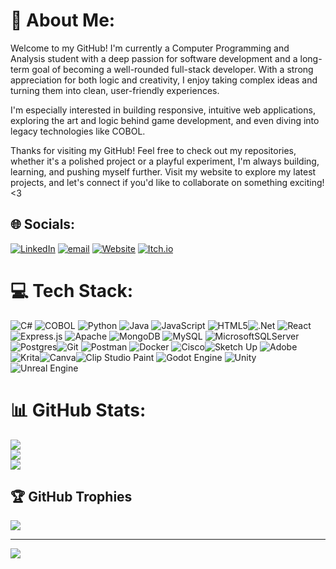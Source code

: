# 💫 About Me:
Welcome to my GitHub! I'm currently a Computer Programming and Analysis student with a deep passion for software development and a long-term goal of becoming a well-rounded full-stack developer. With a strong appreciation for both logic and creativity, I enjoy taking complex ideas and turning them into clean, user-friendly experiences.

I'm especially interested in building responsive, intuitive web applications, exploring the art and logic behind game development, and even diving into legacy technologies like COBOL.

Thanks for visiting my GitHub! Feel free to check out my repositories, whether it's a polished project or a playful experiment, I'm always building, learning, and pushing myself further. Visit my website to explore my latest projects, and let's connect if you'd like to collaborate on something exciting! <3

## 🌐 Socials:
[![LinkedIn](https://img.shields.io/badge/LinkedIn-%230077B5.svg?style=for-the-badge&logo=linkedin&logoColor=white)]([https://linkedin.com/in/AlyssaBhagwandin](https://www.linkedin.com/in/alyssabhagwandin/)) [![email](https://img.shields.io/badge/Email-D14836?style=for-the-badge&logo=gmail&logoColor=white)](mailto:a02lyssa@hotmail.com) [![Website](https://img.shields.io/badge/Website-%23000000.svg?style=for-the-badge&logo=firefox&logoColor=white)](YOUR_WEBSITE_URL_HERE) [![Itch.io](https://img.shields.io/badge/Itch.io-%23FF0B34.svg?style=for-the-badge&logo=itch.io&logoColor=white)](https://alyssabhag.itch.io/)

# 💻 Tech Stack:
![C#](https://img.shields.io/badge/c%23-%23239120.svg?style=for-the-badge&logo=csharp&logoColor=white) ![COBOL](https://img.shields.io/badge/COBOL-%23007396.svg?style=for-the-badge&logo=cobol&logoColor=white) ![Python](https://img.shields.io/badge/python-3670A0?style=for-the-badge&logo=python&logoColor=ffdd54) ![Java](https://img.shields.io/badge/java-%23ED8B00.svg?style=for-the-badge&logo=openjdk&logoColor=white) ![JavaScript](https://img.shields.io/badge/javascript-%23323330.svg?style=for-the-badge&logo=javascript&logoColor=%23F7DF1E) ![HTML5](https://img.shields.io/badge/html5-%23E34F26.svg?style=for-the-badge&logo=html5&logoColor=white)![.Net](https://img.shields.io/badge/.NET-5C2D91?style=for-the-badge&logo=.net&logoColor=white) ![React](https://img.shields.io/badge/react-%2320232a.svg?style=for-the-badge&logo=react&logoColor=%2361DAFB) ![Express.js](https://img.shields.io/badge/express.js-%23404d59.svg?style=for-the-badge&logo=express&logoColor=%2361DAFB) ![Apache](https://img.shields.io/badge/apache-%23D42029.svg?style=for-the-badge&logo=apache&logoColor=white) ![MongoDB](https://img.shields.io/badge/MongoDB-%234ea94b.svg?style=for-the-badge&logo=mongodb&logoColor=white) ![MySQL](https://img.shields.io/badge/mysql-4479A1.svg?style=for-the-badge&logo=mysql&logoColor=white) ![MicrosoftSQLServer](https://img.shields.io/badge/Microsoft%20SQL%20Server-CC2927?style=for-the-badge&logo=microsoft%20sql%20server&logoColor=white) ![Postgres](https://img.shields.io/badge/postgres-%23316192.svg?style=for-the-badge&logo=postgresql&logoColor=white)![Git](https://img.shields.io/badge/git-%23F05033.svg?style=for-the-badge&logo=git&logoColor=white) ![Postman](https://img.shields.io/badge/Postman-FF6C37?style=for-the-badge&logo=postman&logoColor=white) ![Docker](https://img.shields.io/badge/docker-%230db7ed.svg?style=for-the-badge&logo=docker&logoColor=white) ![Cisco](https://img.shields.io/badge/cisco-%23049fd9.svg?style=for-the-badge&logo=cisco&logoColor=black)![Sketch Up](https://img.shields.io/badge/SketchUp-005F9E?style=for-the-badge&logo=sketchup&logoColor=white) ![Adobe](https://img.shields.io/badge/adobe-%23FF0000.svg?style=for-the-badge&logo=adobe&logoColor=white)![Krita](https://img.shields.io/badge/Krita-203759?style=for-the-badge&logo=krita&logoColor=EEF37B)![Canva](https://img.shields.io/badge/Canva-%2300C4CC.svg?style=for-the-badge&logo=Canva&logoColor=white)![Clip Studio Paint](https://img.shields.io/badge/ClipStudioPaint-%23CFD3D3.svg?style=for-the-badge&logo=ClipStudioPaint&logoColor=white) ![Godot Engine](https://img.shields.io/badge/GODOT-%23FFFFFF.svg?style=for-the-badge&logo=godot-engine) ![Unity](https://img.shields.io/badge/unity-%23000000.svg?style=for-the-badge&logo=unity&logoColor=white) ![Unreal Engine](https://img.shields.io/badge/unrealengine-%23313131.svg?style=for-the-badge&logo=unrealengine&logoColor=white)
# 📊 GitHub Stats:
![](https://github-readme-stats.vercel.app/api?username=AlyssaBhag&theme=cobalt&hide_border=true&include_all_commits=false&count_private=true)<br/>
![](https://nirzak-streak-stats.vercel.app/?user=AlyssaBhag&theme=cobalt&hide_border=true)<br/>
![](https://github-readme-stats.vercel.app/api/top-langs/?username=AlyssaBhag&theme=cobalt&hide_border=true&include_all_commits=false&count_private=true&layout=compact)

## 🏆 GitHub Trophies
![](https://github-profile-trophy.vercel.app/?username=AlyssaBhag&theme=radical&no-frame=true&no-bg=false&margin-w=4)

---
[![](https://visitcount.itsvg.in/api?id=AlyssaBhag&icon=0&color=0)](https://visitcount.itsvg.in)

<!-- Proudly created with GPRM ( https://gprm.itsvg.in ) -->
